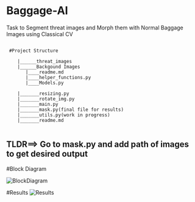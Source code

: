 # Baggage-AI
Task to Segment threat images and Morph them with Normal Baggage Images using Classical CV



```

 #Project Structure
 
    |______threat_images
    |______Backgound Images
       |____readme.md
       |____helper_functions.py
       |____Models.py
       
    |_______resizing.py
    |_______rotate_img.py
    |_______main.py
    |_______mask.py(final file for results)
    |_______utils.py(work in progress)
    |_______readme.md
    
```

## TLDR==> Go  to mask.py and add path of images to get desired output




#Block Diagram

![BlockDiagram](https://user-images.githubusercontent.com/39687652/156978845-c901d0b0-8237-4eca-90c1-c8eb8a82152c.jpeg)


#Results
![Results](https://user-images.githubusercontent.com/39687652/156980612-53c00469-4b0b-47b3-bc81-fe4a7f216112.jpeg)

